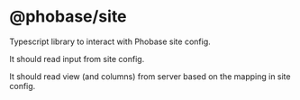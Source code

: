 # @phobase/site

Typescript library to interact with Phobase site config.

It should read input from site config.

It should read view (and columns) from server based on the mapping in site config.
